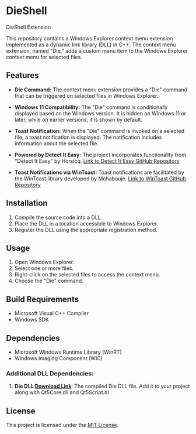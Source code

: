 # DieShell
DieShell Extension 


This repository contains a Windows Explorer context menu extension implemented as a dynamic link library (DLL) in C++. The context menu extension, named "Die," adds a custom menu item to the Windows Explorer context menu for selected files.

## Features

- **Die Command:** The context menu extension provides a "Die" command that can be triggered on selected files in Windows Explorer.

- **Windows 11 Compatibility:** The "Die" command is conditionally displayed based on the Windows version. It is hidden on Windows 11 or later, while on earlier versions, it is shown by default.

- **Toast Notification:** When the "Die" command is invoked on a selected file, a toast notification is displayed. The notification includes information about the selected file.

- **Powered by Detect It Easy:** The project incorporates functionality from "Detect It Easy" by Horsicq. [Link to Detect It Easy GitHub Repository](https://github.com/horsicq/DIE-engine)

- **Toast Notifications via WinToast:** Toast notifications are facilitated by the WinToast library developed by Mohabouje. [Link to WinToast GitHub Repository](https://github.com/mohabouje/WinToast)

## Installation

1. Compile the source code into a DLL.
2. Place the DLL in a location accessible to Windows Explorer.
3. Register the DLL using the appropriate registration method.

## Usage

1. Open Windows Explorer.
2. Select one or more files.
3. Right-click on the selected files to access the context menu.
4. Choose the "Die" command.

## Build Requirements

- Microsoft Visual C++ Compiler
- Windows SDK

## Dependencies

- Microsoft Windows Runtime Library (WinRT)
- Windows Imaging Component (WIC)

### Additional DLL Dependencies:

1. **Die DLL [Download Link](https://github.com/horsicq/die_library)**: The compiled Die DLL file. Add it to your project along with Qt5Core.dll and Qt5Script.dl

## License

This project is licensed under the [MIT License](LICENSE).
